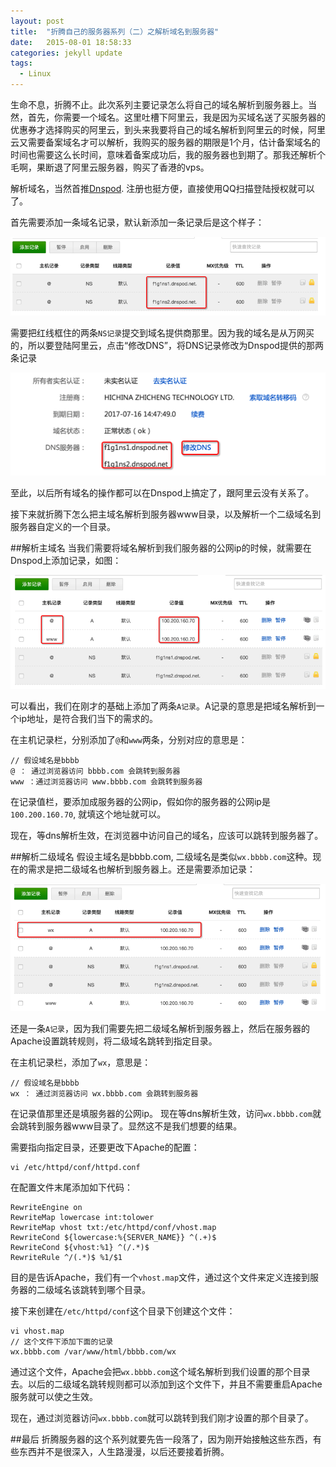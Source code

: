 ```yaml
---
layout: post
title:  "折腾自己的服务器系列（二）之解析域名到服务器"
date:   2015-08-01 18:58:33
categories: jekyll update
tags:
  - Linux
---
```


生命不息，折腾不止。此次系列主要记录怎么将自己的域名解析到服务器上。当然，首先，你需要一个域名。这里吐槽下阿里云，我是因为买域名送了买服务器的优惠券才选择购买的阿里云，到头来我要将自己的域名解析到阿里云的时候，阿里云又需要备案域名才可以解析，我购买的服务器的期限是1个月，估计备案域名的时间也需要这么长时间，意味着备案成功后，我的服务器也到期了。那我还解析个毛啊，果断退了阿里云服务器，购买了香港的vps。

解析域名，当然首推[Dnspod](https://www.dnspod.cn/). 注册也挺方便，直接使用QQ扫描登陆授权就可以了。

首先需要添加一条域名记录，默认新添加一条记录后是这个样子：

![](/assets/2015/img_prepaer_vps1.png)

需要把红线框住的两条`NS记录`提交到域名提供商那里。因为我的域名是从万网买的，所以要登陆阿里云，点击“修改DNS”，将DNS记录修改为Dnspod提供的那两条记录

![](/assets/2015/img_prepaer_vps2.png)

至此，以后所有域名的操作都可以在Dnspod上搞定了，跟阿里云没有关系了。

接下来就折腾下怎么把主域名解析到服务器www目录，以及解析一个二级域名到服务器自定义的一个目录。

##解析主域名
当我们需要将域名解析到我们服务器的公网ip的时候，就需要在Dnspod上添加记录，如图：

![](/assets/2015/img_prepaer_vps3.png)

可以看出，我们在刚才的基础上添加了两条`A记录`。A记录的意思是把域名解析到一个ip地址，是符合我们当下的需求的。

在主机记录栏，分别添加了`@`和`www`两条，分别对应的意思是：

	// 假设域名是bbbb
	@ ： 通过浏览器访问 bbbb.com 会跳转到服务器
	www ：通过浏览器访问 www.bbbb.com 会跳转到服务器
	
在记录值栏，要添加成服务器的公网ip，假如你的服务器的公网ip是`100.200.160.70`, 就填这个地址就可以。

现在，等dns解析生效，在浏览器中访问自己的域名，应该可以跳转到服务器了。

##解析二级域名
假设主域名是bbbb.com, 二级域名是类似`wx.bbbb.com`这种。现在的需求是把二级域名也解析到服务器上。还是需要添加记录：

![](/assets/2015/img_prepaer_vps4.png)

还是一条`A记录`，因为我们需要先把二级域名解析到服务器上，然后在服务器的Apache设置跳转规则，将二级域名跳转到指定目录。

在主机记录栏，添加了`wx`，意思是：

	// 假设域名是bbbb
	wx ： 通过浏览器访问 wx.bbbb.com 会跳转到服务器
	
在记录值那里还是填服务器的公网ip。
现在等dns解析生效，访问`wx.bbbb.com`就会跳转到服务器www目录了。显然这不是我们想要的结果。

需要指向指定目录，还要更改下Apache的配置：

	vi /etc/httpd/conf/httpd.conf
	
在配置文件末尾添加如下代码：

	RewriteEngine on
	RewriteMap lowercase int:tolower
	RewriteMap vhost txt:/etc/httpd/conf/vhost.map
	RewriteCond ${lowercase:%{SERVER_NAME}} ^(.+)$
	RewriteCond ${vhost:%1} ^(/.*)$
	RewriteRule ^/(.*)$ %1/$1

目的是告诉Apache，我们有一个`vhost.map`文件，通过这个文件来定义连接到服务器的二级域名该跳转到哪个目录。

接下来创建在`/etc/httpd/conf`这个目录下创建这个文件：

	vi vhost.map
	// 这个文件下添加下面的记录
	wx.bbbb.com /var/www/html/bbbb.com/wx
	
通过这个文件，Apache会把`wx.bbbb.com`这个域名解析到我们设置的那个目录去。以后的二级域名跳转规则都可以添加到这个文件下，并且不需要重启Apache服务就可以使之生效。

现在，通过浏览器访问`wx.bbbb.com`就可以跳转到我们刚才设置的那个目录了。

##最后
折腾服务器的这个系列就要先告一段落了，因为刚开始接触这些东西，有些东西并不是很深入，人生路漫漫，以后还要接着折腾。



	
